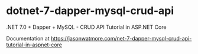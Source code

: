 # dotnet-7-dapper-mysql-crud-api

.NET 7.0 + Dapper + MySQL - CRUD API Tutorial in ASP.NET Core

Documentation at https://jasonwatmore.com/net-7-dapper-mysql-crud-api-tutorial-in-aspnet-core